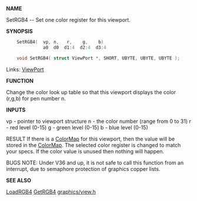 
**NAME**

SetRGB4 -- Set one color register for this viewport.

**SYNOPSIS**

```c
    SetRGB4(  vp, n,   r,    g,    b)
              a0  d0  d1:4  d2:4  d3:4

    void SetRGB4( struct ViewPort *, SHORT, UBYTE, UBYTE, UBYTE );

```
Links: [ViewPort](_00B8.md) 

**FUNCTION**

Change the color look up table so that this viewport displays
the color (r,g,b) for pen number n.

**INPUTS**

vp - pointer to  viewport structure
n - the color number (range from 0 to 31)
r - red level (0-15)
g - green level (0-15)
b - blue level (0-15)

RESULT
If there is a [ColorMap](_00B8.md) for this viewport, then the value will
be stored in the [ColorMap](_00B8.md).
The selected color register is changed to match your specs.
If the color value is unused then nothing will happen.

BUGS
NOTE: Under V36 and up, it is not safe to call this function
from an interrupt, due to semaphore protection of graphics
copper lists.

**SEE ALSO**

[LoadRGB4](LoadRGB4.md) [GetRGB4](GetRGB4.md) [graphics/view.h](_00B8.md)
